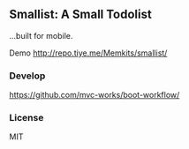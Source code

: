 
Smallist: A Small Todolist
----

...built for mobile.

Demo http://repo.tiye.me/Memkits/smallist/

### Develop

https://github.com/mvc-works/boot-workflow/

### License

MIT
